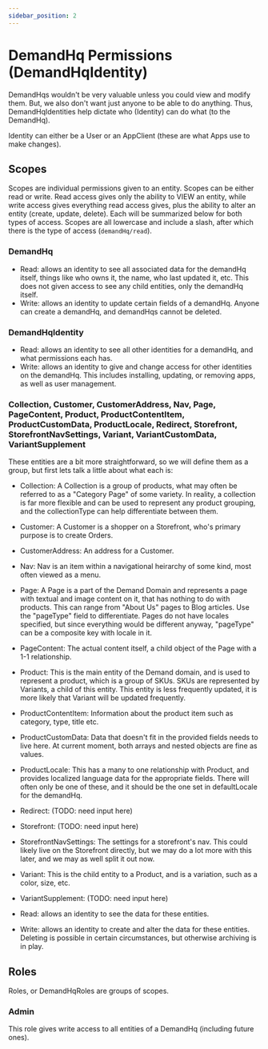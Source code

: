 ```yaml
---
sidebar_position: 2
---
```


# DemandHq Permissions (DemandHqIdentity)

DemandHqs wouldn't be very valuable unless you could view and modify them. But, we also don't want just anyone to be able to do anything. Thus, DemandHqIdentities help dictate who (Identity) can do what (to the DemandHq).

Identity can either be a User or an AppClient (these are what Apps use to make changes).

## Scopes

Scopes are individual permissions given to an entity. Scopes can be either read or write. Read access gives only the ability to VIEW an entity, while write access gives everything read access gives, plus the ability to alter an entity (create, update, delete). Each will be summarized below for both types of access. Scopes are all lowercase and include a slash, after which there is the type of access (`demandHq/read`).

### DemandHq

-   Read: allows an identity to see all associated data for the demandHq itself, things like who owns it, the name, who last updated it, etc. This does not given access to see any child entities, only the demandHq itself.
-   Write: allows an identity to update certain fields of a demandHq. Anyone can create a demandHq, and demandHqs cannot be deleted.

### DemandHqIdentity

-   Read: allows an identity to see all other identities for a demandHq, and what permissions each has.
-   Write: allows an identity to give and change access for other identities on the demandHq. This includes installing, updating, or removing apps, as well as user management.

### Collection, Customer, CustomerAddress, Nav, Page, PageContent, Product, ProductContentItem, ProductCustomData, ProductLocale, Redirect, Storefront, StorefrontNavSettings, Variant, VariantCustomData, VariantSupplement

These entities are a bit more straightforward, so we will define them as a group, but first lets talk a little about what each is:

-   Collection: A Collection is a group of products, what may often be referred to as a "Category Page" of some variety. In reality, a collection is far more flexible and can be used to represent any product grouping, and the collectionType can help differentiate between them.

-   Customer: A Customer is a shopper on a Storefront, who's primary purpose is to create Orders.

-   CustomerAddress: An address for a Customer.

-   Nav: Nav is an item within a navigational heirarchy of some kind, most often viewed as a menu.

-   Page: A Page is a part of the Demand Domain and represents a page with textual and image content on it, that has nothing to do with products. This can range from "About Us" pages to Blog articles. Use the "pageType" field to differentiate. Pages do not have locales specified, but since everything would be different anyway, "pageType" can be a composite key with locale in it.

-   PageContent: The actual content itself, a child object of the Page with a 1-1 relationship.

-   Product: This is the main entity of the Demand domain, and is used to represent a product, which is a group of SKUs. SKUs are represented by Variants, a child of this entity. This entity is less frequently updated, it is more likely that Variant will be updated frequently.

-   ProductContentItem: Information about the product item such as category, type, title etc.

-   ProductCustomData: Data that doesn't fit in the provided fields needs to live here. At current moment, both arrays and nested objects are fine as values.

-   ProductLocale: This has a many to one relationship with Product, and provides localized language data for the appropriate fields. There will often only be one of these, and it should be the one set in defaultLocale for the demandHq.

-   Redirect: (TODO: need input here)

-   Storefront: (TODO: need input here)

-   StorefrontNavSettings: The settings for a storefront's nav. This could likely live on the Storefront directly, but we may do a lot more with this later, and we may as well split it out now.

-   Variant: This is the child entity to a Product, and is a variation, such as a color, size, etc.

-   VariantSupplement: (TODO: need input here)

-   Read: allows an identity to see the data for these entities.
-   Write: allows an identity to create and alter the data for these entities. Deleting is possible in certain circumstances, but otherwise archiving is in play.

## Roles

Roles, or DemandHqRoles are groups of scopes.

### Admin

This role gives write access to all entities of a DemandHq (including future ones).
